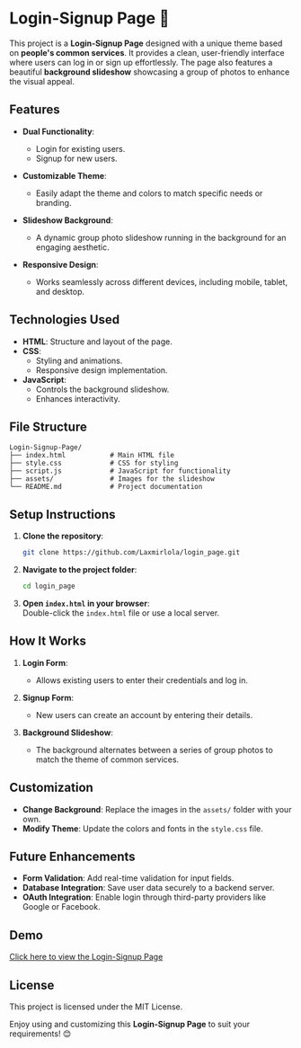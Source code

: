 # Login-Signup Page  🔑

This project is a **Login-Signup Page** designed with a unique theme based on **people's common services**. It provides a clean, user-friendly interface where users can log in or sign up effortlessly. The page also features a beautiful **background slideshow** showcasing a group of photos to enhance the visual appeal.  


## Features  

- **Dual Functionality**:  
  - Login for existing users.  
  - Signup for new users.  

- **Customizable Theme**:  
  - Easily adapt the theme and colors to match specific needs or branding.  

- **Slideshow Background**:  
  - A dynamic group photo slideshow running in the background for an engaging aesthetic.  

- **Responsive Design**:  
  - Works seamlessly across different devices, including mobile, tablet, and desktop.  


## Technologies Used  

- **HTML**: Structure and layout of the page.  
- **CSS**:  
  - Styling and animations.  
  - Responsive design implementation.  
- **JavaScript**:  
  - Controls the background slideshow.  
  - Enhances interactivity.  

## File Structure  
```
Login-Signup-Page/  
├── index.html           # Main HTML file  
├── style.css            # CSS for styling  
├── script.js            # JavaScript for functionality  
├── assets/              # Images for the slideshow  
└── README.md            # Project documentation  
```  

## Setup Instructions  

1. **Clone the repository**:  
   ```bash  
   git clone https://github.com/Laxmirlola/login_page.git  
   ```  

2. **Navigate to the project folder**:  
   ```bash  
   cd login_page  
   ```  

3. **Open `index.html` in your browser**:  
   Double-click the `index.html` file or use a local server.  

## How It Works  

1. **Login Form**:  
   - Allows existing users to enter their credentials and log in.  

2. **Signup Form**:  
   - New users can create an account by entering their details.  

3. **Background Slideshow**:  
   - The background alternates between a series of group photos to match the theme of common services.  

## Customization  

- **Change Background**: Replace the images in the `assets/` folder with your own.  
- **Modify Theme**: Update the colors and fonts in the `style.css` file.  

## Future Enhancements  

- **Form Validation**: Add real-time validation for input fields.  
- **Database Integration**: Save user data securely to a backend server.  
- **OAuth Integration**: Enable login through third-party providers like Google or Facebook.  

## Demo  

[Click here to view the Login-Signup Page](https://laxmirlola.github.io/login_page/)  

## License  

This project is licensed under the MIT License.  

Enjoy using and customizing this **Login-Signup Page** to suit your requirements! 😊  
